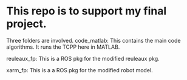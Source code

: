 # This repo is to support my final project.


Three folders are involved.
code_matlab: This contains the main code algorithms. It runs the TCPP here in MATLAB.

reuleaux_fp: This is a ROS pkg for the modified reuleaux pkg.

xarm_fp: This is a a ROS pkg for the modified robot model.
